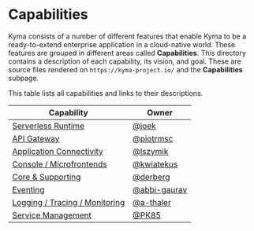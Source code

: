 <!-- The capabilities subpage on the "https://kyma-project.io/" page does not exist yet. Its vision is to render all the capabilities descriptions based on provided metadata references to ZenHub. It also aims to display roadmaps based on Epics.  -->

# Capabilities

Kyma consists of a number of different features that enable Kyma to be a ready-to-extend enterprise application in a cloud-native world.
These features are grouped in different areas called **Capabilities**.
This directory contains a description of each capability, its vision, and goal. These are source files rendered on `https://kyma-project.io/` and the **Capabilities** subpage.

This table lists all capabilities and links to their descriptions.

| Capability | Owner |
|------------|-------|
| [Serverless Runtime](runtime.md) | [@joek](https://github.com/joek) |
| [API Gateway](api-gateway.md)| [@piotrmsc](https://github.com/piotrmsc) |
| [Application Connectivity](application-connectivity.md) | [@lszymik](https://github.com/lszymik) |
| [Console / Microfrontends](console-microfrontends.md) | [@kwiatekus](https://github.com/kwiatekus) |
| [Core & Supporting](core-and-supporting.md) | [@derberg](https://github.com/derberg) |
| [Eventing](eventing.md) | [@abbi-gaurav](https://github.com/abbi-gaurav) |
| [Logging / Tracing / Monitoring](logging-tracing-monitoring.md) | [@a-thaler](https://github.com/a-thaler) |
| [Service Management](service-management.md) | [@PK85](https://github.com/PK85) |
